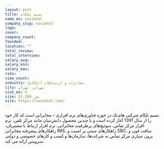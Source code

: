 ```yaml
---
layout: post
title: نسیم تلکام
name_en: nasimtel
company_slug: nasimtel
logo: 
cover: 
company_count:
founded:
location: ""
total_review: 
total_interview: 
salary_avg: 
salary_min: 
salary_max: 
rate: 
view_count: 
industry: مخابرات و ارتباطات (تلکام)
city: تهران, تهران
size_en: S
size: 51-200 نفر
site: https://nasimtel.com/
---
```


نسیم تلکام شرکتی های‌تک در حوزه فناوری‌های نرم افزاری – مخابراتی است که کار خود را از سال 1391 آغاز کرده است و با چندین محصول دانش‌بنیان مانند مرکز تلفن، نرم افزار مرکز تماس، سوئیچ‌های پرظرفیت مخابراتی، نرم افزار ارتباط با مشتریان، راهکارهای پیشرفته مخابراتی IMS، راهکارهای مبتنی بر امنیت و SBC، سافت فون و برون سپاری مرکز تماس به شرکت‌ها، سازمان‌ها و کسب و کارهای خصوصی و دولتی سرویس ارائه می کند.

